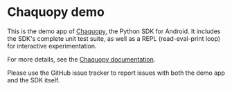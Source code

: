 # Chaquopy demo

This is the demo app of [Chaquopy](https://chaquo.com/chaquopy/), the Python SDK for Android. It includes the SDK's complete unit test suite, as well as a REPL (read-eval-print loop) for interactive experimentation.

For more details, see the [Chaquopy documentation](https://chaquo.com/chaquopy/doc/current/).

Please use the GitHub issue tracker to report issues with both the demo app and the SDK itself.

